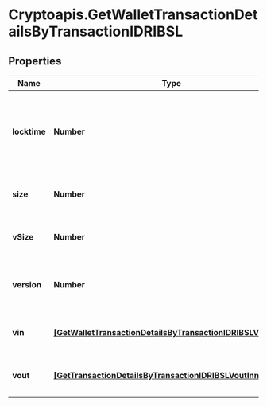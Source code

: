 # Cryptoapis.GetWalletTransactionDetailsByTransactionIDRIBSL

## Properties

Name | Type | Description | Notes
------------ | ------------- | ------------- | -------------
**locktime** | **Number** | Represents the time at which a particular transaction can be added to the blockchain. | 
**size** | **Number** | Represents the total size of this transaction. | 
**vSize** | **Number** | Represents the virtual size of this transaction. | 
**version** | **Number** | Represents the transaction version number. | 
**vin** | [**[GetWalletTransactionDetailsByTransactionIDRIBSLVinInner]**](GetWalletTransactionDetailsByTransactionIDRIBSLVinInner.md) | Object Array representation of transaction inputs | 
**vout** | [**[GetTransactionDetailsByTransactionIDRIBSLVoutInner]**](GetTransactionDetailsByTransactionIDRIBSLVoutInner.md) | Object Array representation of transaction outputs | 


